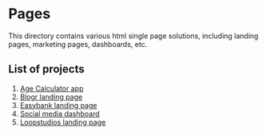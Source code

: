 # Pages

This directory contains various html single page solutions, including landing pages, marketing
pages, dashboards, etc.

## List of projects

1. [Age Calculator app](age-calculator-app)
2. [Blogr landing page](blogr-landing-page)
3. [Easybank landing page](easybank-landing-page)
4. [Social media dashboard](social_media_dashboard)
5. [Loopstudios landing page](loopstudios-landing-page)
